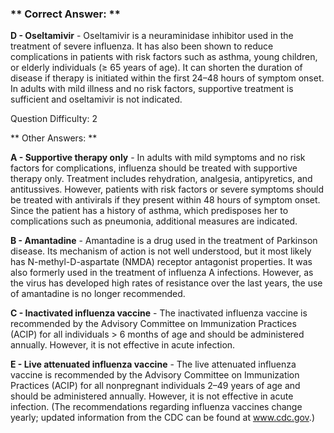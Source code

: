 ### ** Correct Answer: **

**D - Oseltamivir** - Oseltamivir is a neuraminidase inhibitor used in the treatment of severe influenza. It has also been shown to reduce complications in patients with risk factors such as asthma, young children, or elderly individuals (≥ 65 years of age). It can shorten the duration of disease if therapy is initiated within the first 24–48 hours of symptom onset. In adults with mild illness and no risk factors, supportive treatment is sufficient and oseltamivir is not indicated.

Question Difficulty: 2

** Other Answers: **

**A - Supportive therapy only** - In adults with mild symptoms and no risk factors for complications, influenza should be treated with supportive therapy only. Treatment includes rehydration, analgesia, antipyretics, and antitussives. However, patients with risk factors or severe symptoms should be treated with antivirals if they present within 48 hours of symptom onset. Since the patient has a history of asthma, which predisposes her to complications such as pneumonia, additional measures are indicated.

**B - Amantadine** - Amantadine is a drug used in the treatment of Parkinson disease. Its mechanism of action is not well understood, but it most likely has N-methyl-D-aspartate (NMDA) receptor antagonist properties. It was also formerly used in the treatment of influenza A infections. However, as the virus has developed high rates of resistance over the last years, the use of amantadine is no longer recommended.

**C - Inactivated influenza vaccine** - The inactivated influenza vaccine is recommended by the Advisory Committee on Immunization Practices (ACIP) for all individuals > 6 months of age and should be administered annually. However, it is not effective in acute infection.

**E - Live attenuated influenza vaccine** - The live attenuated influenza vaccine is recommended by the Advisory Committee on Immunization Practices (ACIP) for all nonpregnant individuals 2–49 years of age and should be administered annually. However, it is not effective in acute infection. (The recommendations regarding influenza vaccines change yearly; updated information from the CDC can be found at www.cdc.gov.)

